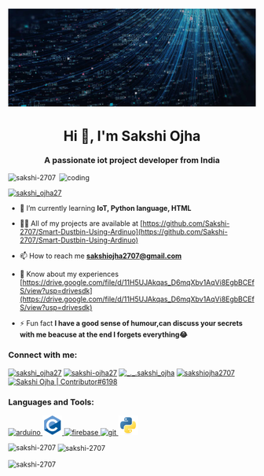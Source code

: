 ![logo](https://github.com/Sakshi-2707/Sakshi-2707/blob/main/github-banner.jpg)
<h1 align="center">Hi 👋, I'm Sakshi Ojha</h1>
<h3 align="center">A passionate iot project developer from India</h3>

<img align="right" alt="coding" width="400" src="https://blog.imarticus.org/wp-content/uploads/2019/07/creative.gif">

<p align="left"> <img src="https://komarev.com/ghpvc/?username=sakshi-2707&label=Profile%20views&color=0e75b6&style=flat" alt="sakshi-2707" /> </p>

<p align="left"> <a href="https://twitter.com/sakshi_ojha27" target="blank"><img src="https://img.shields.io/twitter/follow/sakshi_ojha27?logo=twitter&style=for-the-badge" alt="sakshi_ojha27" /></a> </p>

- 🌱 I’m currently learning **IoT, Python language, HTML**

- 👨‍💻 All of my projects are available at [https://github.com/Sakshi-2707/Smart-Dustbin-Using-Ardinuo](https://github.com/Sakshi-2707/Smart-Dustbin-Using-Ardinuo)

- 📫 How to reach me **sakshiojha2707@gmail.com**

- 📄 Know about my experiences [https://drive.google.com/file/d/11H5UJAkqas_D6mqXbv1AqVi8EgbBCEfS/view?usp=drivesdk](https://drive.google.com/file/d/11H5UJAkqas_D6mqXbv1AqVi8EgbBCEfS/view?usp=drivesdk)

- ⚡ Fun fact **I have a good sense of humour,can discuss your secrets with me beacuse at the end I forgets everything😂**

<h3 align="left">Connect with me:</h3>
<p align="left">
<a href="https://twitter.com/sakshi_ojha27" target="blank"><img align="center" src="https://raw.githubusercontent.com/rahuldkjain/github-profile-readme-generator/master/src/images/icons/Social/twitter.svg" alt="sakshi_ojha27" height="30" width="40" /></a>
<a href="https://linkedin.com/in/sakshi-ojha27" target="blank"><img align="center" src="https://raw.githubusercontent.com/rahuldkjain/github-profile-readme-generator/master/src/images/icons/Social/linked-in-alt.svg" alt="sakshi-ojha27" height="30" width="40" /></a>
<a href="https://instagram.com/_._.sakshi_ojha" target="blank"><img align="center" src="https://raw.githubusercontent.com/rahuldkjain/github-profile-readme-generator/master/src/images/icons/Social/instagram.svg" alt="_._.sakshi_ojha" height="30" width="40" /></a>
<a href="https://www.hackerrank.com/sakshiojha2707" target="blank"><img align="center" src="https://raw.githubusercontent.com/rahuldkjain/github-profile-readme-generator/master/src/images/icons/Social/hackerrank.svg" alt="sakshiojha2707" height="30" width="40" /></a>
<a href="https://discord.gg/Sakshi Ojha | Contributor#6198" target="blank"><img align="center" src="https://raw.githubusercontent.com/rahuldkjain/github-profile-readme-generator/master/src/images/icons/Social/discord.svg" alt="Sakshi Ojha | Contributor#6198" height="30" width="40" /></a>
</p>

<h3 align="left">Languages and Tools:</h3>
<p align="left"> <a href="https://www.arduino.cc/" target="_blank" rel="noreferrer"> <img src="https://cdn.worldvectorlogo.com/logos/arduino-1.svg" alt="arduino" width="40" height="40"/> </a> <a href="https://www.cprogramming.com/" target="_blank" rel="noreferrer"> <img src="https://raw.githubusercontent.com/devicons/devicon/master/icons/c/c-original.svg" alt="c" width="40" height="40"/> </a> <a href="https://firebase.google.com/" target="_blank" rel="noreferrer"> <img src="https://www.vectorlogo.zone/logos/firebase/firebase-icon.svg" alt="firebase" width="40" height="40"/> </a> <a href="https://git-scm.com/" target="_blank" rel="noreferrer"> <img src="https://www.vectorlogo.zone/logos/git-scm/git-scm-icon.svg" alt="git" width="40" height="40"/> </a> <a href="https://www.python.org" target="_blank" rel="noreferrer"> <img src="https://raw.githubusercontent.com/devicons/devicon/master/icons/python/python-original.svg" alt="python" width="40" height="40"/> </a> </p>

<p><img align="left" src="https://github-readme-stats.vercel.app/api/top-langs?username=sakshi-2707&show_icons=true&locale=en&layout=compact" alt="sakshi-2707" /></p>

<p>&nbsp;<img align="center" src="https://github-readme-stats.vercel.app/api?username=sakshi-2707&show_icons=true&locale=en" alt="sakshi-2707" /></p>

<p><img align="center" src="https://github-readme-streak-stats.herokuapp.com/?user=sakshi-2707&" alt="sakshi-2707" /></p>
